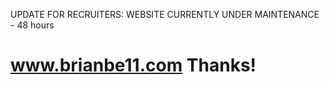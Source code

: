 UPDATE FOR RECRUITERS: WEBSITE CURRENTLY UNDER MAINTENANCE - 48 hours



# www.brianbe11.com Thanks!
